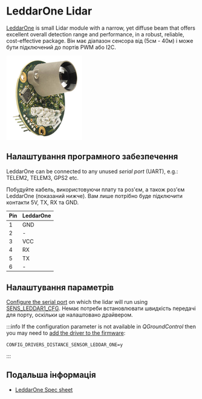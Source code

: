 # LeddarOne Lidar

[LeddarOne](https://leddartech.com/solutions/leddarone/) is small Lidar module with a narrow, yet diffuse beam that offers excellent overall detection range and performance, in a robust, reliable, cost-effective package.
Він має діапазон сенсора від (5см - 40м) і може бути підключений до портів PWM або I2C.

<img src="../../assets/hardware/sensors/leddar_one.jpg" alt="LeddarOne Lidar rangefinder" width="200px" />

## Налаштування програмного забезпечення

LeddarOne can be connected to any unused _serial port_ (UART), e.g.: TELEM2, TELEM3, GPS2 etc.

Побудуйте кабель, використовуючи плату та роз'єм, а також роз'єм LeddarOne (показаний нижче). Вам лише потрібно буде підключити контакти 5V, TX, RX та GND.

| Pin | LeddarOne |
| --- | --------- |
| 1   | GND       |
| 2   | -         |
| 3   | VCC       |
| 4   | RX        |
| 5   | TX        |
| 6   | -         |

## Налаштування параметрів

[Configure the serial port](../peripherals/serial_configuration.md) on which the lidar will run using [SENS_LEDDAR1_CFG](../advanced_config/parameter_reference.md#SENS_LEDDAR1_CFG).
Немає потреби встановлювати швидкість передачі для порту, оскільки це налаштовано драйвером.

:::info
If the configuration parameter is not available in _QGroundControl_ then you may need to [add the driver to the firmware](../peripherals/serial_configuration.md#parameter_not_in_firmware):

```plain
CONFIG_DRIVERS_DISTANCE_SENSOR_LEDDAR_ONE=y
```

:::

## Подальша інформація

- [LeddarOne Spec sheet](https://leddartech.com/app/uploads/dlm_uploads/2021/04/Spec-Sheet_LeddarOne_V10.0_EN-1.pdf)
